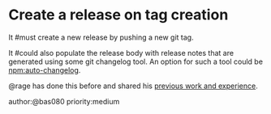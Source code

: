 # Create a release on tag creation

It #must create a new release by pushing a new git tag.

It #could also populate the release body with release notes that are generated
using some git changelog tool. An option for such a tool could be
[npm:auto-changelog][2].

@rage has done this before and shared his [previous work and experience][1].

author:@bas080
priority:medium

[1]: https://github.com/Siemplexus/DBIx-Class-Storage-DBI-MariaDB/blob/main/.github/workflows/release.yml
[2]: https://www.npmjs.com/package/auto-changelog
